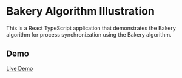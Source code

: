 # Bakery Algorithm Illustration

This is a React TypeScript application that demonstrates the Bakery algorithm for process synchronization using the Bakery algorithm.

## Demo

[Live Demo](https://hieu79115.github.io/Bakery-algorithm-illustration/dist/)